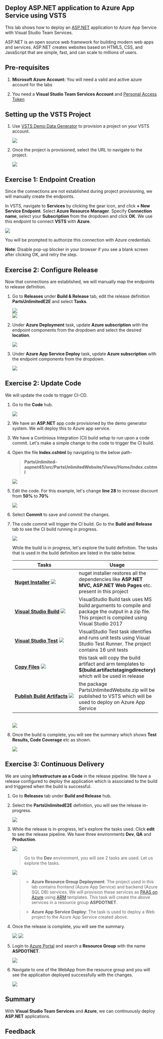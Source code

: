 ## Deploy ASP.NET application to Azure App Service using VSTS

This lab shows how to deploy an <a href="https://www.asp.net/">ASP.NET</a> application to Azure App Service with Visual Studio Team Services.

ASP.NET is an open source web framework for building modern web apps and services. ASP.NET creates websites based on HTML5, CSS, and JavaScript that are simple, fast, and can scale to millions of users.

## Pre-requisites

1. **Microsoft Azure Account:** You will need a valid and active azure account for the labs

2. You need a **Visual Studio Team Services Account** and <a href="http://bit.ly/2gBL4r4">Personal Access Token</a>


## Setting up the VSTS Project

1. Use <a href="http://bit.ly/2zPCeOM" target="_blank">VSTS Demo Data Generator</a> to provision a project on your VSTS account.

   <img src="images/vsts_demo_site.png">

2. Once the project is provisioned, select the URL to navigate to the project.

   <img src="images/navigate_to_vsts.png">


## Exercise 1: Endpoint Creation

Since the connections are not established during project provisioning, we will manually create the endpoints.

In VSTS, navigate to **Services** by clicking the gear icon, and click **+ New Service Endpoint**. Select **Azure Resource Manager**. Specify **Connection name**, select your **Subscription** from the dropdown and click **OK**. We use this endpoint to connect **VSTS** with **Azure**.

   <img src="images/endpoint_creation.png">

   You will be prompted to authorize this connection with Azure credentials.

   **Note**: Disable pop-up blocker in your browser if you see a blank screen after clicking OK, and retry the step.

## Exercise 2: Configure Release

Now that connections are established, we will manually map the endpoints to release definition.

1. Go to **Releases** under **Build & Release** tab, edit the release definition **PartsUnlimitedE2E** and select **Tasks**.

   <img src="images/release.png">

   <br/>

   <img src="images/release_2.png">

2. Under **Azure Deployment** task, update **Azure subscription** with the endpoint components from the dropdown and select the desired **location**.

   <img src="images/task1.png">

3. Under **Azure App Service Deploy** task, update **Azure subscription** with the endpoint components from the dropdown.

   <img src="images/task2.png">

## Exercise 2: Update Code

We will update the code to trigger CI-CD.

1. Go to the **Code** hub.

   <img src="images/code.png">

2. We have an **ASP.NET** app code provisioned by the demo generator system. We will deploy this to Azure app service.

3. We have a Continious Integration (CI) build setup to run upon a code commit. Let's make a simple change to the code to trigger the CI build.

4. Open the file **Index.cshtml** by navigating to the below path-
   
   > **PartsUnlimited-aspnet45/src/PartsUnlimitedWebsite/Views/Home/Index.cshtml**

   <img src="images/edit_code_1.png">

5. Edit the code. For this example, let's change **line 28** to increase discount from **50%** to **70%** 

   <img src="images/edit_code_2.png">

6. Select **Commit** to save and commit the changes. 

7. The code commit will trigger the CI build. Go to the **Build and Release** tab to see the CI build running in progress.

   <img src="images/build_overview.png">

   While the build is in progress, let's explore the build definition. The tasks that is used in the build definition are listed in the table below.

   <table width="100%">
   <thead>
      <tr>
         <th width="50%"><b>Tasks</b></th>
         <th><b>Usage</b></th>
      </tr>
   </thead>
   <tr>
      <td><a href="http://bit.ly/2ilmcHL"><b>Nuget Installer</b></a> <img src="images/nuget.png"></td>
      <td>nuget installer restores all the dependencies like <b>ASP.NET MVC, ASP.NET Web Pages</b> etc. present in this project  </td>
   </tr>
   <tr>
      <td><a href="http://bit.ly/2xPrMUY"><b>Visual Studio Build</b></a> <img src="images/visual-studio-build.png"> </td>
      <td>VisualStudio Build task uses MS build arguments to compile and package the output in a zip file. This project is compiled using Visual Studio 2017</td>
   </tr>
   <tr>
      <td><a href="http://bit.ly/2xPqJ7f"><b>Visual Studio Test</b></a> <img src="images/vstest.png"> </td>
      <td>VisualStudio Test task identifies and runs unit tests using Visual Studio Test Runner. The project contains 16 unit tests</td>
   </tr>
   <tr>
      <td><a href="http://bit.ly/2grMxTQ"><b>Copy Files</b></a> <img src="images/copy-files.png"> </td>
      <td>this task will copy the build artifact and arm templates to <b>$(build.artifactstagingdirectory)</b> which will be used in release</td>
   </tr>
   <tr>
      <td><a href="http://bit.ly/2yBgXde"><b>Publish Build Artifacts</b></a> <img src="images/publish-build-artifacts.png"> </td>
      <td>the package PartsUnlimitedWebsite.zip will be published to VSTS which will be used to deploy on Azure App Service </td>
   </tr>
   </table>
   <br/>

   <img src="images/build_in_progress.png">

8. Once the build is complete, you will see the summary which shows **Test Results, Code Coverage** etc as shown.

   <img src="images/build_summary.png">

## Exercise 3: Continuous Delivery

 We are using **Infrastructure as a Code** in the release pipeline. We have a release configured to deploy the application which is associated to the build and triggered when the build is successful.

1. Go to **Releases** tab under **Build and Release** hub.

2. Select the **PartsUnlimitedE2E** definition, you will see the release in-progress.

   <img src="images/release_in_progress.png">

3. While the release is in-progress, let's explore the tasks used. Click **edit** to see the release pipeline. We have three environments **Dev**, **QA** and **Production**.

   <img src="images/edit_release.png">

   >Go to the **Dev** environment, you will see 2 tasks are used. Let us explore the tasks.

   <img src="images/tasks.png">
   
   >- **Azure Resource Group Deployment**: The project used in this lab contains frontend (Azure App Service) and backend (Azure SQL DB) services. We will provision these services as <a href="https://azure.microsoft.com/en-in/overview/what-is-paas/">PAAS on Azure</a> using <a href="https://docs.microsoft.com/en-us/azure/azure-resource-manager/resource-manager-create-first-template">ARM</a> templates. This task will create the above services in a resource group **ASPDOTNET**.

   >- **Azure App Service Deploy**: The task is used to deploy a Web project to the Azure App Service created above.

4. Once the release is complete, you will see the summary.

   <img src="images/release_summary.png">

   <img src="images/release_logs.png">

5. Login to [Azure Portal](https://portal.azure.com) and search a **Resource Group** with the name **ASPDOTNET**.

   <img src="images/azure_resources.png">

6. Navigate to one of the WebApp from the resource group and you will see the application deployed successfully with the changes.

   <img src="images/partsunlimited_overview.png">

## Summary

With **Visual Studio Team Services** and **Azure**, we can continuously deploy **ASP.NET** applications.

## Feedback

